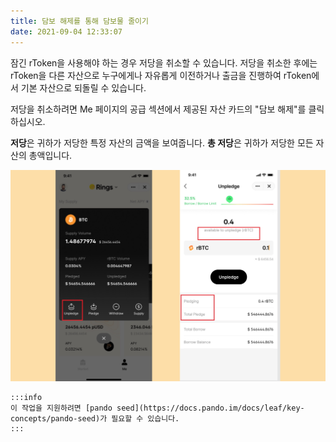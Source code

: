 ```yaml
---
title: 담보 해제를 통해 담보물 줄이기
date: 2021-09-04 12:33:07
---
```


잠긴 rToken을 사용해야 하는 경우 저당을 취소할 수 있습니다. 저당을 취소한 후에는 rToken을 다른 자산으로 누구에게나 자유롭게 이전하거나 출금을 진행하여 rToken에서 기본 자산으로 되돌릴 수 있습니다.

저당을 취소하려면 Me 페이지의 공급 섹션에서 제공된 자산 카드의 "담보 해제"를 클릭하십시오.

**저당**은 귀하가 저당한 특정 자산의 금액을 보여줍니다. **총 저당**은 귀하가 저당한 모든 자산의 총액입니다.

![](../assets/unpledge1.jpg)

````mdx-code-block
:::info
이 작업을 지원하려면 [pando seed](https://docs.pando.im/docs/leaf/key-concepts/pando-seed)가 필요할 수 있습니다.
:::
````
